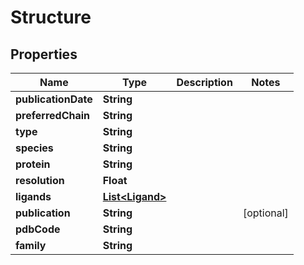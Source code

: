 
# Structure

## Properties
Name | Type | Description | Notes
------------ | ------------- | ------------- | -------------
**publicationDate** | **String** |  | 
**preferredChain** | **String** |  | 
**type** | **String** |  | 
**species** | **String** |  | 
**protein** | **String** |  | 
**resolution** | **Float** |  | 
**ligands** | [**List&lt;Ligand&gt;**](Ligand.md) |  | 
**publication** | **String** |  |  [optional]
**pdbCode** | **String** |  | 
**family** | **String** |  | 



